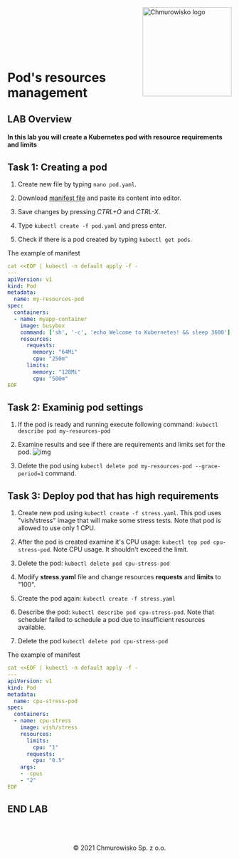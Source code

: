 <img src="../../../img/logo.png" alt="Chmurowisko logo" width="200" align="right">
<br><br>
<br><br>
<br><br>

# Pod's resources management

## LAB Overview

#### In this lab you will create a Kubernetes pod with resource requirements and limits

## Task 1: Creating a pod 

1. Create new file by typing ```nano pod.yaml```.

2. Download [manifest file](./files/pod.yaml) and paste its content into editor.

3. Save changes by pressing *CTRL+O* and *CTRL-X*.

4. Type ```kubectl create -f pod.yaml``` and press enter.

5. Check if there is a pod created by typing ```kubectl get pods```.

The example of manifest

```yaml
cat <<EOF | kubectl -n default apply -f -
---
apiVersion: v1
kind: Pod
metadata:
  name: my-resources-pod
spec:
  containers:
  - name: myapp-container
    image: busybox
    command: ['sh', '-c', 'echo Welcome to Kubernetes! && sleep 3600']
    resources:
      requests:
        memory: "64Mi"
        cpu: "250m"
      limits:
        memory: "128Mi"
        cpu: "500m"
EOF     
```

## Task 2: Examinig pod settings

1. If the pod is ready and running execute following command:
```kubectl describe pod my-resources-pod```

2. Examine results and see if there are requirements and limits set for the pod.
![img](./img/resources.png)

3. Delete the pod using ```kubectl delete pod my-resources-pod --grace-period=1``` command.

## Task 3: Deploy pod that has high requirements

1. Create new pod using ```kubectl create -f stress.yaml```. This pod uses "vish/stress" image that will make some stress tests. Note that pod is allowed to use only 1 CPU.

2. After the pod is created examine it's CPU usage: ```kubectl top pod cpu-stress-pod```. Note CPU usage. It shouldn't exceed the limit.

3. Delete the pod: ```kubectl delete pod cpu-stress-pod```

4. Modify **stress.yaml** file and change resources **requests** and **limits** to "100".

5. Create the pod again: ```kubectl create -f stress.yaml```

6. Describe the pod: ```kubectl describe pod cpu-stress-pod```. Note that scheduler failed to schedule a pod due to insufficient resources available.

7. Delete the pod ```kubectl delete pod cpu-stress-pod```

The example of manifest

```yaml
cat <<EOF | kubectl -n default apply -f -
---
apiVersion: v1
kind: Pod
metadata:
  name: cpu-stress-pod
spec:
  containers:
  - name: cpu-stress
    image: vish/stress
    resources:
      limits:
        cpu: "1"
      requests:
        cpu: "0.5"
    args:
    - -cpus
    - "2"
EOF  
```



## END LAB

<br><br>


<center><p>&copy; 2021 Chmurowisko Sp. z o.o.<p></center>
